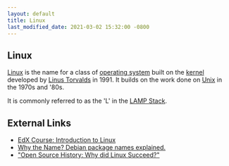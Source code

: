 ```yaml
---
layout: default
title: Linux
last_modified_date: 2021-03-02 15:32:00 -0800
---
```


## Linux

[Linux](https://en.wikipedia.org/wiki/Linux) is the name for a class of [operating system](https://en.wikipedia.org/wiki/Operating_system) built on the [kernel](https://en.wikipedia.org/wiki/Linux_kernel) developed by [Linus Torvalds](https://en.wikipedia.org/wiki/Linus_Torvalds) in 1991. It builds on the work done on [Unix](../Unix) in the 1970s and '80s.

It is commonly referred to as the 'L' in the [LAMP Stack](LAMP_Stack).

External Links
--------------

-   [EdX Course: Introduction to Linux](https://www.edx.org/course/introduction-linux-linuxfoundationx-lfs101x-2)
-   [Why the Name? Debian package names explained.](https://wiki.debian.org/WhyTheName)
-   ["Open Source History: Why did Linux Succeed?"](http://thevarguy.com/open-source-application-software-companies/050415/open-source-history-why-did-linux-succeed)